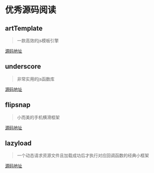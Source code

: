 # 优秀源码阅读

## artTemplate

> 一款高效的js模板引擎

[源码地址](https://github.com/aui/artTemplate)

## underscore

> 非常实用的js函数库

[源码地址](https://github.com/jashkenas/underscore)

## flipsnap

> 小而美的手机横滑框架

[源码地址](https://github.com/hokaccha/js-flipsnap)

## lazyload

> 一个动态请求资源文件且加载成功后才执行对应回调函数的经典小框架

[源码地址](https://github.com/rgrove/lazyload)
